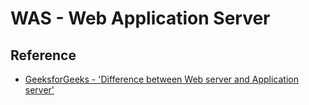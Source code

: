 # WAS - Web Application Server

## Reference
- [GeeksforGeeks - 'Difference between Web server and Application server'](https://www.geeksforgeeks.org/difference-between-web-server-and-application-server/)